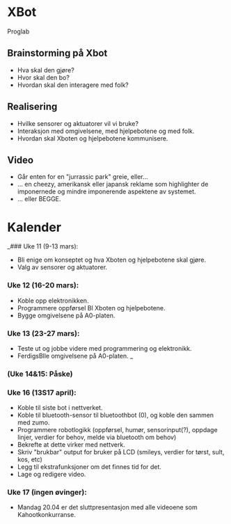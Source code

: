 # XBot
Proglab

## Brainstorming på Xbot
* Hva skal den gjøre? 
* Hvor skal den bo? 
* Hvordan skal den interagere med folk? 

## Realisering
* Hvilke sensorer og aktuatorer vil vi bruke? 
* Interaksjon med omgivelsene, med hjelpebotene og med folk. 
* Hvordan skal Xboten og hjelpebotene kommunisere. 

## Video
* Går enten for en "jurrassic park" greie, eller...
* ... en cheezy, amerikansk eller japansk reklame som highlighter de imponernede og mindre imponerende aspektene av systemet.
* ... eller BEGGE.

# Kalender

_### Uke 11 (9-13 mars):   
* Bli enige om konseptet og hva Xboten og hjelpebotene skal gjøre. 
* Valg av sensorer og aktuatorer. 

### Uke 12 (16-20 mars): 
* Koble opp elektronikken. 
* Programmere oppførsel Bl Xboten og hjelpebotene. 
* Bygge omgivelsene på A0-platen. 

### Uke 13 (23-27 mars): 
* Teste ut og jobbe videre med programmering og elektronikk. 
* FerdigsBlle omgivelsene på A0-platen.
_
### (Uke 14&15: Påske)
### Uke 16 (13S17 april): 
* Koble til siste bot i nettverket.
* Koble til bluetooth-sensor til bluetoothbot (0), og koble den sammen med zumo.
* Programmere robotlogikk (oppførsel, humør, sensorinput(?), oppdage linjer, verdier for behov, melde via bluetooth om behov)
* Bekrefte at dette virker med nettverk.
* Skriv "brukbar" output for bruker på LCD (smileys, verdier for tørst, sult, kos, etc)
* Legg til ekstrafunksjoner om det finnes tid for det.
* Lage og redigere video.

### Uke 17 (ingen øvinger): 
* Mandag 20.04 er det sluttpresentasjon med alle videoene som Kahootkonkurranse. 
